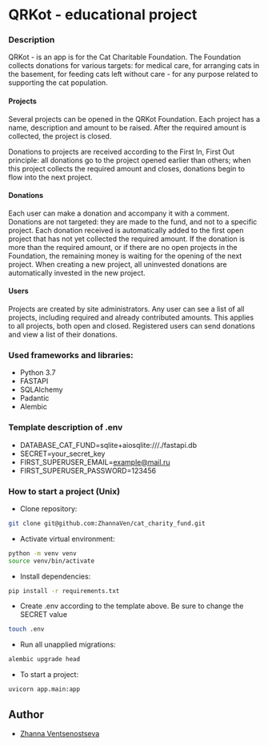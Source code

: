 # QRKot - educational project

### Description

QRKot - is an app is for the Cat Charitable Foundation.
The Foundation collects donations for various targets: for medical care, for arranging cats in the basement, for feeding cats left without care - for any purpose related to supporting the cat population.

#### Projects
Several projects can be opened in the QRKot Foundation. Each project has a name, description and amount to be raised. After the required amount is collected, the project is closed.

Donations to projects are received according to the First In, First Out principle: all donations go to the project opened earlier than others; when this project collects the required amount and closes, donations begin to flow into the next project.

#### Donations
Each user can make a donation and accompany it with a comment. Donations are not targeted: they are made to the fund, and not to a specific project. Each donation received is automatically added to the first open project that has not yet collected the required amount. If the donation is more than the required amount, or if there are no open projects in the Foundation, the remaining money is waiting for the opening of the next project. When creating a new project, all uninvested donations are automatically invested in the new project.

#### Users
Projects are created by site administrators.
Any user can see a list of all projects, including required and already contributed amounts. This applies to all projects, both open and closed.
Registered users can send donations and view a list of their donations.

### Used frameworks and libraries:
- Python 3.7
- FASTAPI
- SQLAlchemy
- Padantic
- Alembic

### Template description of .env
- DATABASE_CAT_FUND=sqlite+aiosqlite:///./fastapi.db
- SECRET=your_secret_key
- FIRST_SUPERUSER_EMAIL=example@mail.ru
- FIRST_SUPERUSER_PASSWORD=123456

### How to start a project (Unix)

- Clone repository:
```bash
git clone git@github.com:ZhannaVen/cat_charity_fund.git
```
- Activate virtual environment:
```bash
python -m venv venv
source venv/bin/activate
```
- Install dependencies:
```bash
pip install -r requirements.txt
```
- Create .env according to the template above. Be sure to change the SECRET value
```bash
touch .env
```
- Run all unapplied migrations:
```bash
alembic upgrade head
```
- To start a project:
```bash
uvicorn app.main:app
```

## Author

- [Zhanna Ventsenostseva](https://github.com/ZhannaVen)


